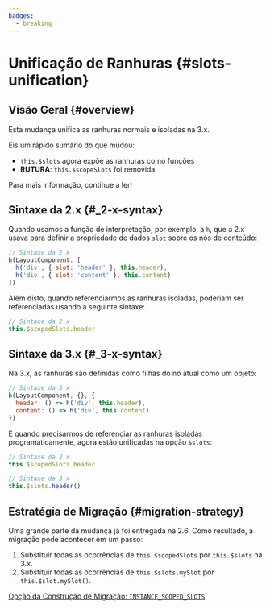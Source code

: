 ```yaml
---
badges:
  - breaking
---
```


# Unificação de Ranhuras <MigrationBadges :badges="$frontmatter.badges" /> {#slots-unification}

## Visão Geral {#overview}

Esta mudança unifica as ranhuras normais e isoladas na 3.x.

Eis um rápido sumário do que mudou:

- `this.$slots` agora expõe as ranhuras como funções
- **RUTURA**: `this.$scopeSlots` foi removida

Para mais informação, continue a ler!

## Sintaxe da 2.x {#_2-x-syntax}

Quando usamos a função de interpretação, por exemplo, a `h`, que a 2.x usava para definir a propriedade de dados `slot` sobre os nós de conteúdo:

```js
// Sintaxe da 2.x
h(LayoutComponent, [
  h('div', { slot: 'header' }, this.header),
  h('div', { slot: 'content' }, this.content)
])
```

Além disto, quando referenciarmos as ranhuras isoladas, poderiam ser referenciadas usando a seguinte sintaxe:

```js
// Sintaxe da 2.x
this.$scopedSlots.header
```

## Sintaxe da 3.x {#_3-x-syntax}

Na 3.x, as ranhuras são definidas como filhas do nó atual como um objeto:

```js
// Sintaxe da 3.x
h(LayoutComponent, {}, {
  header: () => h('div', this.header),
  content: () => h('div', this.content)
})
```

E quando precisarmos de referenciar as ranhuras isoladas programaticamente, agora estão unificadas na opção `$slots`:

```js
// Sintaxe da 2.x
this.$scopedSlots.header

// Sintaxe da 3.x
this.$slots.header()
```

## Estratégia de Migração {#migration-strategy}

Uma grande parte da mudança já foi entregada na 2.6. Como resultado, a migração pode acontecer em um passo:

1. Substituir todas as ocorrências de `this.$scopedSlots` por `this.$slots` na 3.x.
2. Substituir todas as ocorrências de `this.$slots.mySlot` por `this.$slot.mySlot()`.

[Opção da Construção de Migração: `INSTANCE_SCOPED_SLOTS`](../migration-build#compat-configuration)
